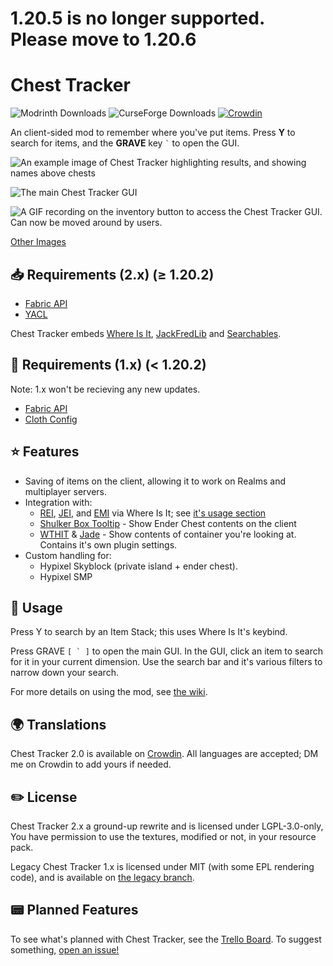 # 1.20.5 is no longer supported. Please move to 1.20.6

# Chest Tracker

![Modrinth Downloads](https://img.shields.io/modrinth/dt/ni4SrKmq?style=flat-square&label=Modrinth&color=%2316AF54)
![CurseForge Downloads](https://img.shields.io/curseforge/dt/397217?style=flat-square&label=CurseForge&color=%23E04E14)
[![Crowdin](https://badges.crowdin.net/chest-tracker/localized.svg)](https://crowdin.com/project/chest-tracker)

An client-sided mod to remember where you've put items. Press **Y** to search for items, and the
**GRAVE** key ``` ` ``` to open the GUI.

![An example image of Chest Tracker highlighting results, and showing names above chests](https://i.imgur.com/jfAfFDh.png)

![The main Chest Tracker GUI](https://i.imgur.com/45pBNFJ.png)

![A GIF recording on the inventory button to access the Chest Tracker GUI. Can now be moved around by users.](https://i.imgur.com/66sTTRg.gif)

[Other Images](https://modrinth.com/mod/chest-tracker/gallery)

## 📥 Requirements (2.x) (≥ 1.20.2)

- [Fabric API](https://modrinth.com/mod/fabric-api)
- [YACL](https://modrinth.com/mod/yacl)

Chest Tracker embeds [Where Is It](https://modrinth.com/mod/where-is-it), [JackFredLib](https://github.com/JackFred2/JackFredLib) and [Searchables](https://github.com/jaredlll08/searchables).

## 🚧 Requirements (1.x) (< 1.20.2)

Note: 1.x won't be recieving any new updates.

- [Fabric API](https://modrinth.com/mod/fabric-api)
- [Cloth Config](https://modrinth.com/mod/cloth-config)

## ⭐ Features

- Saving of items on the client, allowing it to work on Realms and multiplayer servers.
- Integration with:
  - [REI](https://modrinth.com/mod/rei), [JEI](https://modrinth.com/mod/jei), and [EMI](https://modrinth.com/mod/emi) via Where Is It; see [it's usage section](https://github.com/JackFred2/WhereIsIt#usage) 
  - [Shulker Box Tooltip](https://modrinth.com/mod/shulkerboxtooltip) - Show Ender Chest contents on the client
  - [WTHIT](https://modrinth.com/mod/wthit) & [Jade](https://modrinth.com/mod/jade) - Show contents of container you're looking at. Contains it's own plugin settings.
- Custom handling for:
  - Hypixel Skyblock (private island + ender chest).
  - Hypixel SMP

## 📖 Usage

Press Y to search by an Item Stack; this uses Where Is It's keybind.

Press GRAVE ``` [ ` ] ``` to open the main GUI. In the GUI, click an item to search for it in your current dimension. Use the search bar and it's various filters
to narrow down your search.

For more details on using the mod, see [the wiki](https://github.com/JackFred2/ChestTracker/wiki).

## 🌍 Translations

Chest Tracker 2.0 is available on [Crowdin](https://crowdin.com/project/chest-tracker). All languages are accepted; DM me on Crowdin to add yours if needed.

## ✏️ License

Chest Tracker 2.x a ground-up rewrite and is licensed under LGPL-3.0-only, You have permission to use the textures,
modified or not, in your resource pack.

Legacy Chest Tracker 1.x is licensed under MIT (with some EPL rendering code), and is available on [the legacy branch](https://github.com/JackFred2/ChestTracker/tree/legacy-1.x).

## 📟 Planned Features

To see what's planned with Chest Tracker, see the [Trello Board](https://trello.com/b/cMzr1g9P/chest-tracker). To suggest something,
[open an issue!](https://github.com/JackFred2/ChestTracker/issues)